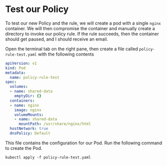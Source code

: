 # Test our Policy

To test our new Policy and the rule, we will create a pod with a single `nginx` container. We will then compromise the container and manually create a directory to invoke our policy rule.  If the rule succeeds, then the container should get paused, and I should receive an email.

<!--https://kubernetes.io/docs/tasks/debug-application-cluster/get-shell-running-container/ -->

Open the terminal tab on the right pane, then create a file called `policy-rule-test.yaml` with the following contents

```YAML
apiVersion: v1
kind: Pod
metadata:
  name: policy-rule-test
spec:
  volumes:
  - name: shared-data
    emptyDir: {}
  containers:
  - name: nginx
    image: nginx
    volumeMounts:
    - name: shared-data
      mountPath: /usr/share/nginx/html
  hostNetwork: true
  dnsPolicy: Default
  ```
This file contains the configuration for our Pod.  Run the following command to create the Pod.

```
kubectl apply -f policy-rule-test.yaml
```
